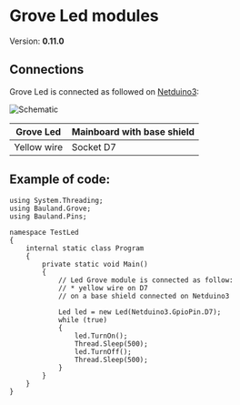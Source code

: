 # Grove Led modules
Version: __0.11.0__

## Connections ##
Grove Led is connected as followed on [Netduino3](http://docs.ghielectronics.com/hardware/legacy_products/gadgeteer/fez_cerberus.html):

![Schematic](Led-Netduino3-with-base-shield.jpg)

Grove Led | Mainboard with base shield
---------------- | ----------
Yellow wire | Socket D7

## Example of code:
```CSharp
using System.Threading;
using Bauland.Grove;
using Bauland.Pins;

namespace TestLed
{
    internal static class Program
    {
        private static void Main()
        {
            // Led Grove module is connected as follow:
            // * yellow wire on D7
            // on a base shield connected on Netduino3 

            Led led = new Led(Netduino3.GpioPin.D7);
            while (true)
            {
                led.TurnOn();
                Thread.Sleep(500);
                led.TurnOff();
                Thread.Sleep(500);
            }
        }
    }
}
```
